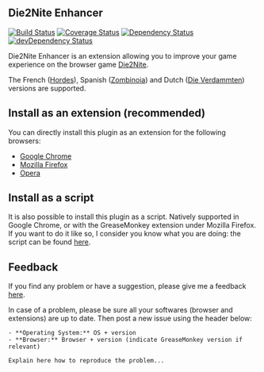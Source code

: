 ## Die2Nite Enhancer

[![Build Status](https://travis-ci.org/abeaumet/die2nite_enhancer.png)](https://travis-ci.org/abeaumet/die2nite_enhancer) [![Coverage Status](https://coveralls.io/repos/abeaumet/die2nite_enhancer/badge.png)](https://coveralls.io/r/abeaumet/die2nite_enhancer) [![Dependency Status](https://david-dm.org/abeaumet/die2nite_enhancer.png)](https://david-dm.org/abeaumet/die2nite_enhancer) [![devDependency Status](https://david-dm.org/abeaumet/die2nite_enhancer/dev-status.png)](https://david-dm.org/abeaumet/die2nite_enhancer#info=devDependencies)

Die2Nite Enhancer is an extension allowing you to improve your game experience on the browser game [Die2Nite](http://www.die2nite.com/).

The French ([Hordes](http://www.hordes.fr/)), Spanish ([Zombinoia](http://www.zombinoia.com/)) and Dutch ([Die Verdammten](http://www.dieverdammten.de/)) versions are supported.

## Install as an extension (recommended)

You can directly install this plugin as an extension for the following browsers:
- [Google Chrome](https://chrome.google.com/webstore/detail/die2nite-enhancer/imkkdabijgkodinlhgncdfmghdcdacmg)
- [Mozilla Firefox](https://addons.mozilla.org/en-US/firefox/addon/die2nite_enhancer/)
- [Opera](https://addons.opera.com/en/extensions/details/die2nite-enhancer/)

## Install as a script

It is also possible to install this plugin as a script. Natively supported in Google Chrome, or with the GreaseMonkey extension under Mozilla Firefox. If you want to do it like so, I consider you know what you are doing: the script can be found [here](http://userscripts.org/scripts/show/242398).

## Feedback

If you find any problem or have a suggestion, please give me a feedback [here](https://github.com/abeaumet/die2nite_enhancer/issues).

In case of a problem, please be sure all your softwares (browser and extensions) are up to date. Then post a new issue using the header below:

```
- **Operating System:** OS + version
- **Browser:** Browser + version (indicate GreaseMonkey version if relevant)

Explain here how to reproduce the problem...
```
